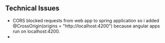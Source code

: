 ## Technical Issues
* CORS blocked requests from web app to spring application so i added @CrossOrigin(origins = "http://localhost:4200") because angular apps run on localhost:4200.
* 

